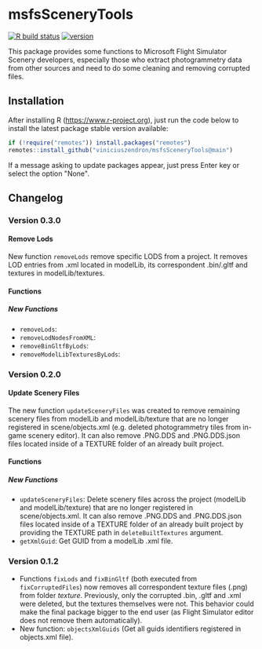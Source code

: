# msfsSceneryTools


<!-- badges: start -->
[![R build status](https://github.com/viniciuszendron/msfsSceneryTools/workflows/R-CMD-check/badge.svg)](https://github.com/viniciuszendron/msfsSceneryTools/actions)
[![version](https://img.shields.io/badge/version-0.3.0-red.svg)](https://semver.org)
<!-- badges: end -->

This package provides some functions to Microsoft Flight Simulator Scenery developers, especially those who extract photogrammetry data from other sources and need to do some cleaning and removing corrupted files.

## Installation

After installing R (https://www.r-project.org), just run the code below to install the latest package stable version available:

```r
if (!require("remotes")) install.packages("remotes")
remotes::install_github("viniciuszendron/msfsSceneryTools@main")
```

If a message asking to update packages appear, just press Enter key or select the option "None".


## Changelog

### Version 0.3.0

#### Remove Lods

New function `removeLods` remove specific LODS from a project. It removes LOD entries from .xml located in modelLib, its correspondent .bin/.gltf and textures in modelLib/textures.

#### Functions

##### New Functions

- `removeLods`:
- `removeLodNodesFromXML`:
- `removeBinGltfByLods`:
- `removeModelLibTexturesByLods`:


### Version 0.2.0

#### Update Scenery Files

The new function `updateSceneryFiles` was created to remove remaining scenery files from modelLib and modelLib/texture that are no longer registered in scene/objects.xml (e.g. deleted photogrammetry tiles from in-game scenery editor). It can also remove .PNG.DDS and .PNG.DDS.json files located inside of a TEXTURE folder of an already built project.

#### Functions

##### New Functions

- `updateSceneryFiles`: Delete scenery files across the project (modelLib and modelLib/texture) that are no longer registered in scene/objects.xml. It can also remove .PNG.DDS and .PNG.DDS.json files located inside of a TEXTURE folder of an already built project by providing the TEXTURE path in `deleteBuiltTextures` argument.
- `getXmlGuid`: Get GUID from a modelLib .xml file.

### Version 0.1.2

- Functions `fixLods` and `fixBinGltf` (both executed from `fixCorruptedFiles`) now removes all correspondent texture files (.png) from folder *texture*. Previously, only the corrupted .bin, .gltf and .xml were deleted, but the textures themselves were not. This behavior could make the final package bigger to the end user (as Flight Simulator editor does not remove them automatically).
- New function: `objectsXmlGuids` (Get all guids identifiers registered in objects.xml file).
